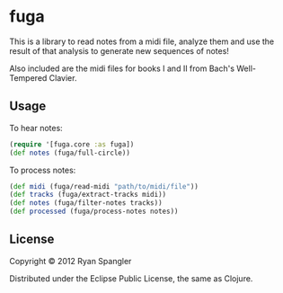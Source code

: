 # fuga

This is a library to read notes from a midi file, analyze them and use the result of that analysis to generate new sequences of notes!

Also included are the midi files for books I and II from Bach's Well-Tempered Clavier.

## Usage

To hear notes:

```clj
(require '[fuga.core :as fuga])
(def notes (fuga/full-circle))
```

To process notes:

```clj
(def midi (fuga/read-midi "path/to/midi/file"))
(def tracks (fuga/extract-tracks midi))
(def notes (fuga/filter-notes tracks))
(def processed (fuga/process-notes notes))
```

## License

Copyright © 2012 Ryan Spangler

Distributed under the Eclipse Public License, the same as Clojure.
